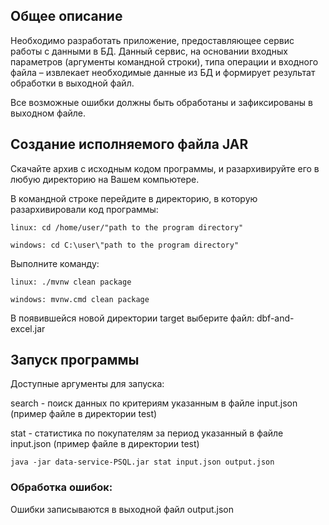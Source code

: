 ## Общее описание
Необходимо разработать приложение, предоставляющее сервис работы с данными в БД. Данный сервис, на основании входных 
параметров (аргументы командной строки), типа операции и входного файла – извлекает необходимые данные из БД и 
формирует результат обработки в выходной файл.

Все возможные ошибки должны быть обработаны и зафиксированы в выходном файле.

## Создание исполняемого файла JAR
Скачайте архив с исходным кодом программы, и разархивируйте его в любую директорию на Вашем компьютере.

В командной строке перейдите в директорию, в которую разархивировали код программы:

    linux: cd /home/user/"path to the program directory"
    
    windows: cd C:\user\"path to the program directory"

Выполните команду:

    linux: ./mvnw clean package
    
    windows: mvnw.cmd clean package

В появившейся новой директории target выберите файл: dbf-and-excel.jar

## Запуск программы
Доступные аргументы для запуска:

search - поиск данных по критериям указанным в файле input.json (пример файле в директории test)

stat - статистика по покупателям за период указанный в файле input.json (пример файле в директории test)

    java -jar data-service-PSQL.jar stat input.json output.json


### Обработка ошибок:
Ошибки записываются в выходной файл output.json